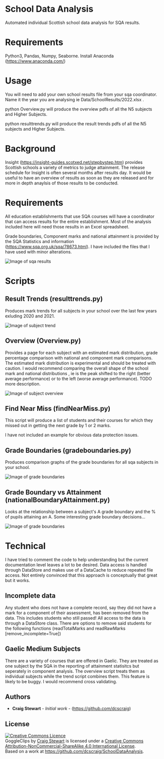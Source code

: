 # School Data Analysis
Automated individual Scottish school data analysis for SQA results. 

# Requirements

Python3, Pandas, Numpy, Seaborne. Install Anaconda (https://www.anaconda.com/)

# Usage

You will need to add your own school results file from your sqa coordinator. Name it the year you are analysing ie Data/SchoolResults/2022.xlsx .

python Overview.py will produce the overview pdfs of all the N5 subjects and Higher Subjects.

python resulttrends.py will produce the result trends pdfs of all the N5 subjects and Higher Subjects.

# Background

Insight (https://insight-guides.scotxed.net/stepbystep.htm) provides Scottish schools a variety of metrics to judge attainment. The release schedule for Insight is often several months after results day. It would be useful to have an overview of results as soon as they are released and for more in depth anaylsis of those results to be conducted.

# Requirements

All education establishments that use SQA courses will have a coordinator that can access results for the entire establishment. Most of the analysis included here will need those results in an Excel spreadsheet.

Grade boundaries, Component marks and national attainment is provided by the SQA Statistics and information (https://www.sqa.org.uk/sqa/78673.html). I have included the files that I have used with minor alterations. 

![Image of sqa results](https://github.com/dcscraig/SchoolDataAnalysis/blob/98967ce96621ded16fcef691e2c189f857f7350d/emptyresulta.png)

# Scripts

## Result Trends (resulttrends.py)

Produces mark trends for all subjects in your school over the last few years exluding 2020 and 2021.

![Image of subject trend](https://github.com/dcscraig/SchoolDataAnalysis/blob/main/trends.png)

## Overview (Overview.py)

Provides a page for each subject with an estimated mark distribution, grade percentage comparison with national and component mark comparisons. The estimated mark distribution is experimental and should be treated with caution. I would recommend comparing the overall shape of the school mark and national distributions , ie is the peak shifted to the right (better average performance) or to the left (worse average performance). TODO more description.

![Image of subject overview](https://github.com/dcscraig/SchoolDataAnalysis/blob/main/subject_overview.png)


## Find Near Miss (findNearMiss.py)

This script will produce a list of students and their courses for which they missed out in getting the next grade by 1 or 2 marks. 

I have not included an example for obvious data protection issues.

## Grade Boundaries (gradeboundaries.py)

Produces comparison graphs of the grade boundaries for all sqa subjects in your school.

![Image of grade boundaries](https://github.com/dcscraig/SchoolDataAnalysis/blob/main/gradeboundaries.png)

## Grade Boundary vs Attainment (nationalBoundaryAttainment.py)

Looks at the relationship between a subject's A grade boundary and the % of pupils attaining an A. Some interesting grade boundary decisions...

![Image of grade boundaries](https://github.com/dcscraig/SchoolDataAnalysis/blob/main/boundvsattain.png)



# Technical

I have tried to comment the code to help understanding but the current documentation level leaves a lot to be desired. Data access is handled through DataStore and makes use of a DataCache to reduce repeated file access. Not entirely convinced that this approach is conceptually that great but it works.

## Incomplete data

Any student who does not have a complete record, say they did not have a mark for a component of their assessment, has been removed from the data.
This includes students who still passed! All access to the data is through a DataStore class. There are options to remove said students for the following functions (readTotalMarks and readRawMarks [remove_incomplete=True])



## Gaelic Medium Subjects

There are a variety of courses that are offered in Gaelic. They are treated as one subject by the SQA in the reporting of attainment statisitcs but seperately in component analysis. The overview script treats them as individual subjects while the trend script combines them. This feature is likely to be buggy. I would recommend cross validating.     



## Authors

* **Craig Stewart** - *Initial work* - (https://github.com/dcscraig)

## License

<a rel="license" href="http://creativecommons.org/licenses/by-nc-sa/4.0/"><img alt="Creative Commons Licence" style="border-width:0" src="https://i.creativecommons.org/l/by-nc-sa/4.0/88x31.png" /></a><br /><span xmlns:dct="http://purl.org/dc/terms/" property="dct:title">GoggleClips</span> by <a xmlns:cc="http://creativecommons.org/ns#" href="https://github.com/dcscraig/GoggleClips" property="cc:attributionName" rel="cc:attributionURL">Craig Stewart</a> is licensed under a <a rel="license" href="http://creativecommons.org/licenses/by-nc-sa/4.0/">Creative Commons Attribution-NonCommercial-ShareAlike 4.0 International License</a>.<br />Based on a work at <a xmlns:dct="http://purl.org/dc/terms/" href="https://github.com/dcscraig/SchoolDataAnalysis" rel="dct:source">https://github.com/dcscraig/SchoolDataAnalysis</a>.
